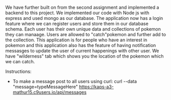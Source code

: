 We have further built on from the second assignment and implemented a backend to this project. We implemented
our code with Node js with express and used mongo as our database. The application now has a login feature 
where we can register users and store them in our database schema. Each user has their own unique data and collections 
of pokemon they can manaage. Users are allowed to "catch"pokemon and further add to the collection. This application 
is for people who have an interest in pokemon and this application also has the feature of having
notification messasges to update the user of current happenings with other user. We have "wilderness" tab which shows you the 
location of the pokemon which we can catch.

Instructions:
- To make a message post to all users using curl:
	curl --data "message=typeMessageHere" https://kaps-a3-mathur15.c9users.io/api/messages
